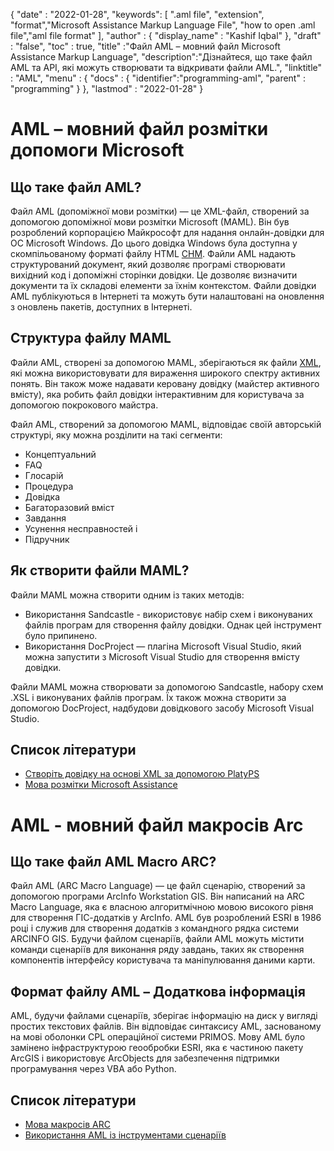 
{
  "date" : "2022-01-28",
  "keywords": [ ".aml file", "extension", "format","Microsoft Assistance Markup Language File", "how to open .aml file","aml file format" ],
  "author" : {
    "display_name" : "Kashif Iqbal"
},
  "draft" : "false",
  "toc" : true,
  "title" :"Файл AML – мовний файл Microsoft Assistance Markup Language",
  "description":"Дізнайтеся, що таке файл AML та API, які можуть створювати та відкривати файли AML.",
  "linktitle" : "AML",
  "menu" : {
    "docs" : {
      "identifier":"programming-aml",
      "parent" : "programming"
}
},
  "lastmod" : "2022-01-28"
}

# AML – мовний файл розмітки допомоги Microsoft

## Що таке файл AML?

Файл AML (допоміжної мови розмітки) — це XML-файл, створений за допомогою допоміжної мови розмітки Microsoft (MAML). Він був розроблений корпорацією Майкрософт для надання онлайн-довідки для ОС Microsoft Windows. До цього довідка Windows була доступна у скомпільованому форматі файлу HTML [CHM](/uk/web/chm/). Файли AML надають структурований документ, який дозволяє програмі створювати вихідний код і допоміжні сторінки довідки. Це дозволяє визначити документи та їх складові елементи за їхнім контекстом. Файли довідки AML публікуються в Інтернеті та можуть бути налаштовані на оновлення з оновлень пакетів, доступних в Інтернеті.

## Структура файлу MAML

Файли AML, створені за допомогою MAML, зберігаються як файли [XML](/uk/web/xml/), які можна використовувати для вираження широкого спектру активних понять. Він також може надавати керовану довідку (майстер активного вмісту), яка робить файл довідки інтерактивним для користувача за допомогою покрокового майстра.

Файл AML, створений за допомогою MAML, відповідає своїй авторській структурі, яку можна розділити на такі сегменти:

* Концептуальний
* FAQ
* Глосарій
* Процедура
* Довідка
* Багаторазовий вміст
* Завдання
* Усунення несправностей і
* Підручник

## Як створити файли MAML?

Файли MAML можна створити одним із таких методів:

* Використання Sandcastle - використовує набір схем і виконуваних файлів програм для створення файлу довідки. Однак цей інструмент було припинено.
* Використання DocProject — плагіна Microsoft Visual Studio, який можна запустити з Microsoft Visual Studio для створення вмісту довідки.

Файли MAML можна створювати за допомогою Sandcastle, набору схем .XSL і виконуваних файлів програм. Їх також можна створити за допомогою DocProject, надбудови довідкового засобу Microsoft Visual Studio.

## Список літератури

* [Створіть довідку на основі XML за допомогою PlatyPS](https://learn.microsoft.com/en-us/powershell/utility-modules/platyps/create-help-using-platyps?view=ps-modules)
* [Мова розмітки Microsoft Assistance](https://en.wikipedia.org/wiki/Microsoft_Assistance_Markup_Language)

# AML - мовний файл макросів Arc

## Що таке файл AML Macro ARC?

Файл AML (ARC Macro Language) — це файл сценарію, створений за допомогою програми ArcInfo Workstation GIS. Він написаний на ARC Macro Language, яка є власною алгоритмічною мовою високого рівня для створення ГІС-додатків у ArcInfo. AML був розроблений ESRI в 1986 році і служив для створення додатків з командного рядка системи ARCINFO GIS. Будучи файлом сценаріїв, файли AML можуть містити команди сценаріїв для виконання ряду завдань, таких як створення компонентів інтерфейсу користувача та маніпулювання даними карти.

## Формат файлу AML – Додаткова інформація

AML, будучи файлами сценаріїв, зберігає інформацію на диск у вигляді простих текстових файлів. Він відповідає синтаксису AML, заснованому на мові оболонки CPL операційної системи PRIMOS. Мову AML було замінено інфраструктурою геообробки ESRI, яка є частиною пакету ArcGIS і використовує ArcObjects для забезпечення підтримки програмування через VBA або Python.

## Список літератури

* [Мова макросів ARC](https://en.wikipedia.org/wiki/ARC_Macro_Language)
* [Використання AML із інструментами сценаріїв](https://desktop.arcgis.com/en/arcmap/latest/analyze/creating-tools/using-amls-with-script-tools.htm)

